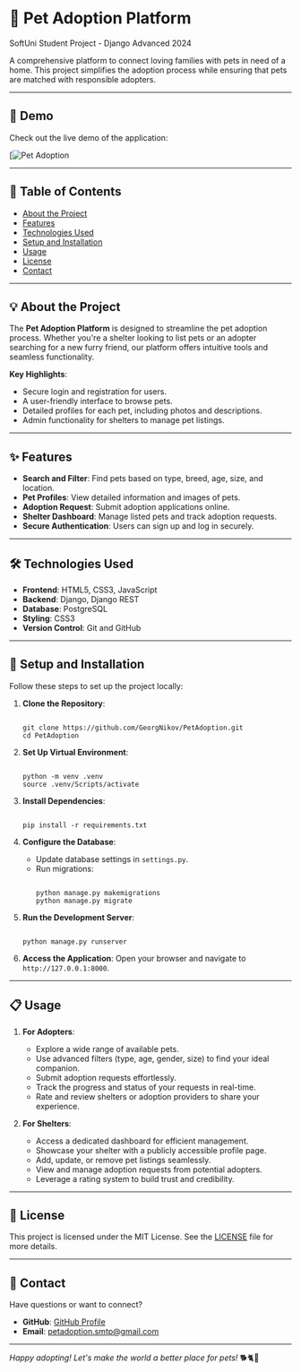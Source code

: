 # 🐾 Pet Adoption Platform

SoftUni Student Project - Django Advanced 2024

A comprehensive platform to connect loving families with pets in need of a home. This project simplifies the adoption process while ensuring that pets are matched with responsible adopters.

---

## 🎉 Demo

Check out the live demo of the application:

[![Pet Adoption](https://petadoption-era5h6c8efahg8he.germanywestcentral-01.azurewebsites.net)

---

## 📖 Table of Contents

- [About the Project](#-about-the-project)
- [Features](#-features)
- [Technologies Used](#-technologies-used)
- [Setup and Installation](#-setup-and-installation)
- [Usage](#-usage)
- [License](#-license)
- [Contact](#-contact)

---

## 💡 About the Project

The **Pet Adoption Platform** is designed to streamline the pet adoption process. Whether you're a shelter looking to list pets or an adopter searching for a new furry friend, our platform offers intuitive tools and seamless functionality.

**Key Highlights**:
- Secure login and registration for users.
- A user-friendly interface to browse pets.
- Detailed profiles for each pet, including photos and descriptions.
- Admin functionality for shelters to manage pet listings.

---

## ✨ Features

- **Search and Filter**: Find pets based on type, breed, age, size, and location.
- **Pet Profiles**: View detailed information and images of pets.
- **Adoption Request**: Submit adoption applications online.
- **Shelter Dashboard**: Manage listed pets and track adoption requests.
- **Secure Authentication**: Users can sign up and log in securely.

---

## 🛠️ Technologies Used

- **Frontend**: HTML5, CSS3, JavaScript
- **Backend**: Django, Django REST
- **Database**: PostgreSQL
- **Styling**: CSS3
- **Version Control**: Git and GitHub

---

## 🚀 Setup and Installation

Follow these steps to set up the project locally:

1. **Clone the Repository**:
    ```terminal
   
    git clone https://github.com/GeorgNikov/PetAdoption.git
    cd PetAdoption
   
    ```

2. **Set Up Virtual Environment**:
    ```terminal
   
    python -m venv .venv
    source .venv/Scripts/activate
   
    ```

3. **Install Dependencies**:
    ```terminal
   
    pip install -r requirements.txt
   
    ```

4. **Configure the Database**:
    - Update database settings in `settings.py`.
    - Run migrations:
        ```terminal
      
        python manage.py makemigrations
        python manage.py migrate
      
        ```

5. **Run the Development Server**:
    ```terminal
   
    python manage.py runserver
   
    ```

6. **Access the Application**:
    Open your browser and navigate to `http://127.0.0.1:8000`.

---

## 📋 Usage

1. **For Adopters**:
   - Explore a wide range of available pets.
   - Use advanced filters (type, age, gender, size) to find your ideal companion.
   - Submit adoption requests effortlessly.
   - Track the progress and status of your requests in real-time.
   - Rate and review shelters or adoption providers to share your experience.

2. **For Shelters**:
   - Access a dedicated dashboard for efficient management.
   - Showcase your shelter with a publicly accessible profile page.
   - Add, update, or remove pet listings seamlessly.
   - View and manage adoption requests from potential adopters.
   - Leverage a rating system to build trust and credibility.

---

## 📜 License

This project is licensed under the MIT License. See the [LICENSE](LICENSE) file for more details.

---

## 📧 Contact

Have questions or want to connect?

- **GitHub**: [GitHub Profile](https://github.com/GeorgNikov)
- **Email**: petadoption.smtp@gmail.com

---

*Happy adopting! Let's make the world a better place for pets!* 🐕🐈🐇


